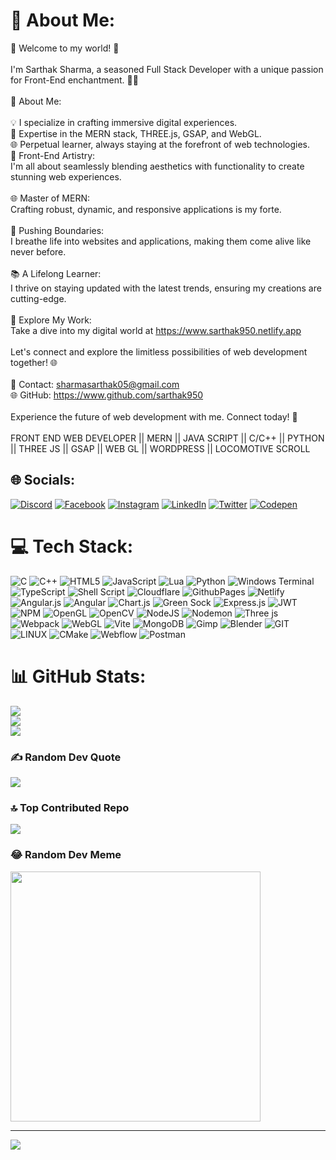 # 💫 About Me:
🌟 Welcome to my world! 🌟<br><br>I'm Sarthak Sharma, a seasoned Full Stack Developer with a unique passion for Front-End enchantment. 👨‍💻<br><br>💼 About Me:<br><br>💡 I specialize in crafting immersive digital experiences.<br>🚀 Expertise in the MERN stack, THREE.js, GSAP, and WebGL.<br>🌐 Perpetual learner, always staying at the forefront of web technologies.<br>🎨 Front-End Artistry:<br>I'm all about seamlessly blending aesthetics with functionality to create stunning web experiences.<br><br>🌐 Master of MERN:<br>Crafting robust, dynamic, and responsive applications is my forte.<br><br>🚀 Pushing Boundaries:<br>I breathe life into websites and applications, making them come alive like never before.<br><br>📚 A Lifelong Learner:<br>I thrive on staying updated with the latest trends, ensuring my creations are cutting-edge.<br><br>🔗 Explore My Work:<br>Take a dive into my digital world at https://www.sarthak950.netlify.app<br><br>Let's connect and explore the limitless possibilities of web development together! 🌐<br><br>📧 Contact: sharmasarthak05@gmail.com<br>🌐 GitHub: https://www.github.com/sarthak950<br><br>Experience the future of web development with me. Connect today! 🚀<br><br>FRONT END WEB DEVELOPER || MERN || JAVA SCRIPT || C/C++ || PYTHON || THREE JS || GSAP || WEB GL || WORDPRESS || LOCOMOTIVE SCROLL


## 🌐 Socials:
[![Discord](https://img.shields.io/badge/Discord-%237289DA.svg?logo=discord&logoColor=white)](https://discord.gg/_sarthaksharma) [![Facebook](https://img.shields.io/badge/Facebook-%231877F2.svg?logo=Facebook&logoColor=white)](https://facebook.com/sarthak.sharmapandit/) [![Instagram](https://img.shields.io/badge/Instagram-%23E4405F.svg?logo=Instagram&logoColor=white)](https://instagram.com/sharmasarthak05) [![LinkedIn](https://img.shields.io/badge/LinkedIn-%230077B5.svg?logo=linkedin&logoColor=white)](https://linkedin.com/in/sarthak-9045-sharma) [![Twitter](https://img.shields.io/badge/Twitter-%231DA1F2.svg?logo=Twitter&logoColor=white)](https://twitter.com/Sarthak75074044) [![Codepen](https://img.shields.io/badge/Codepen-000000?style=for-the-badge&logo=codepen&logoColor=white)](https://codepen.io/Sarthak_sharma_950) 

# 💻 Tech Stack:
![C](https://img.shields.io/badge/c-%2300599C.svg?style=for-the-badge&logo=c&logoColor=white) ![C++](https://img.shields.io/badge/c++-%2300599C.svg?style=for-the-badge&logo=c%2B%2B&logoColor=white) ![HTML5](https://img.shields.io/badge/html5-%23E34F26.svg?style=for-the-badge&logo=html5&logoColor=white) ![JavaScript](https://img.shields.io/badge/javascript-%23323330.svg?style=for-the-badge&logo=javascript&logoColor=%23F7DF1E) ![Lua](https://img.shields.io/badge/lua-%232C2D72.svg?style=for-the-badge&logo=lua&logoColor=white) ![Python](https://img.shields.io/badge/python-3670A0?style=for-the-badge&logo=python&logoColor=ffdd54) ![Windows Terminal](https://img.shields.io/badge/Windows%20Terminal-%234D4D4D.svg?style=for-the-badge&logo=windows-terminal&logoColor=white) ![TypeScript](https://img.shields.io/badge/typescript-%23007ACC.svg?style=for-the-badge&logo=typescript&logoColor=white) ![Shell Script](https://img.shields.io/badge/shell_script-%23121011.svg?style=for-the-badge&logo=gnu-bash&logoColor=white) ![Cloudflare](https://img.shields.io/badge/Cloudflare-F38020?style=for-the-badge&logo=Cloudflare&logoColor=white) ![GithubPages](https://img.shields.io/badge/github%20pages-121013?style=for-the-badge&logo=github&logoColor=white) ![Netlify](https://img.shields.io/badge/netlify-%23000000.svg?style=for-the-badge&logo=netlify&logoColor=#00C7B7) ![Angular.js](https://img.shields.io/badge/angular.js-%23E23237.svg?style=for-the-badge&logo=angularjs&logoColor=white) ![Angular](https://img.shields.io/badge/angular-%23DD0031.svg?style=for-the-badge&logo=angular&logoColor=white) ![Chart.js](https://img.shields.io/badge/chart.js-F5788D.svg?style=for-the-badge&logo=chart.js&logoColor=white) ![Green Sock](https://img.shields.io/badge/green%20sock-88CE02?style=for-the-badge&logo=greensock&logoColor=white) ![Express.js](https://img.shields.io/badge/express.js-%23404d59.svg?style=for-the-badge&logo=express&logoColor=%2361DAFB) ![JWT](https://img.shields.io/badge/JWT-black?style=for-the-badge&logo=JSON%20web%20tokens) ![NPM](https://img.shields.io/badge/NPM-%23CB3837.svg?style=for-the-badge&logo=npm&logoColor=white) ![OpenGL](https://img.shields.io/badge/OpenGL-%23FFFFFF.svg?style=for-the-badge&logo=opengl) ![OpenCV](https://img.shields.io/badge/opencv-%23white.svg?style=for-the-badge&logo=opencv&logoColor=white) ![NodeJS](https://img.shields.io/badge/node.js-6DA55F?style=for-the-badge&logo=node.js&logoColor=white) ![Nodemon](https://img.shields.io/badge/NODEMON-%23323330.svg?style=for-the-badge&logo=nodemon&logoColor=%BBDEAD) ![Three js](https://img.shields.io/badge/threejs-black?style=for-the-badge&logo=three.js&logoColor=white) ![Webpack](https://img.shields.io/badge/webpack-%238DD6F9.svg?style=for-the-badge&logo=webpack&logoColor=black) ![WebGL](https://img.shields.io/badge/WebGL-990000?logo=webgl&logoColor=white&style=for-the-badge) ![Vite](https://img.shields.io/badge/vite-%23646CFF.svg?style=for-the-badge&logo=vite&logoColor=white) ![MongoDB](https://img.shields.io/badge/MongoDB-%234ea94b.svg?style=for-the-badge&logo=mongodb&logoColor=white) ![Gimp](https://img.shields.io/badge/Gimp-657D8B?style=for-the-badge&logo=gimp&logoColor=FFFFFF) ![Blender](https://img.shields.io/badge/blender-%23F5792A.svg?style=for-the-badge&logo=blender&logoColor=white) ![GIT](https://img.shields.io/badge/Git-fc6d26?style=for-the-badge&logo=git&logoColor=white) ![LINUX](https://img.shields.io/badge/Linux-FCC624?style=for-the-badge&logo=linux&logoColor=black) ![CMake](https://img.shields.io/badge/CMake-%23008FBA.svg?style=for-the-badge&logo=cmake&logoColor=white) ![Webflow](https://img.shields.io/badge/Webflow-4353FF?style=for-the-badge&logo=webflow&logoColor=white) ![Postman](https://img.shields.io/badge/Postman-FF6C37?style=for-the-badge&logo=postman&logoColor=white)
# 📊 GitHub Stats:
![](https://github-readme-stats.vercel.app/api?username=Sarthak950&theme=blueberry&hide_border=true&include_all_commits=false&count_private=false)<br/>
![](https://github-readme-streak-stats.herokuapp.com/?user=Sarthak950&theme=blueberry&hide_border=true)<br/>
![](https://github-readme-stats.vercel.app/api/top-langs/?username=Sarthak950&theme=blueberry&hide_border=true&include_all_commits=false&count_private=false&layout=compact)

### ✍️ Random Dev Quote
![](https://quotes-github-readme.vercel.app/api?type=horizontal&theme=radical)

### 🔝 Top Contributed Repo
![](https://github-contributor-stats.vercel.app/api?username=Sarthak950&limit=5&theme=dark&combine_all_yearly_contributions=true)

### 😂 Random Dev Meme
<img src='https://randommeme-five.vercel.app/' style="height: 400px;"/>

---
[![](https://visitcount.itsvg.in/api?id=Sarthak950&icon=0&color=0)](https://visitcount.itsvg.in)

<!-- Proudly created with GPRM ( https://gprm.itsvg.in ) -->
<!---
Sarthak950/Sarthak950 is a ✨ special ✨ repository because its `README.md` (this file) appears on your GitHub profile.
You can click the Preview link to take a look at your changes.
--->
